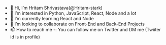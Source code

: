 - 👋 Hi, I’m Hritam Shrivastava(@Hritam-stark)
- 👀 I’m interested in Python, JavaScript, React, Node and a lot
- 🌱 I’m currently learning React and Node
- 💞️ I’m looking to collaborate on Front-End and Back-End Projects
- 📫 How to reach me 
  -: You can follow me on Twitter and DM me (Twiiter id is in profile)

<!---
Hritam-stark/Hritam-stark is a ✨ special ✨ repository because its `README.md` (this file) appears on your GitHub profile.
You can click the Preview link to take a look at your changes.
--->

